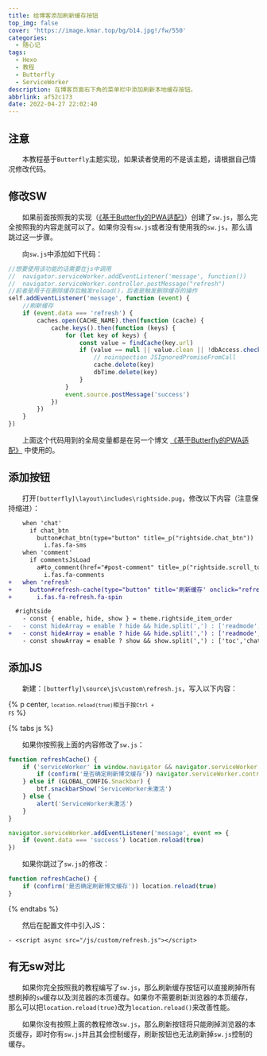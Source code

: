 ```yaml
---
title: 给博客添加刷新缓存按钮
top_img: false
cover: 'https://image.kmar.top/bg/b14.jpg!/fw/550'
categories:
  - 随心记
tags:
  - Hexo
  - 教程
  - Butterfly
  - ServiceWorker
description: 在博客页面右下角的菜单栏中添加刷新本地缓存按钮。
abbrlink: af52c173
date: 2022-04-27 22:02:40
---
```


## 注意

&emsp;&emsp;本教程基于`Butterfly`主题实现，如果读者使用的不是该主题，请根据自己情况修改代码。

## 修改SW

&emsp;&emsp;如果前面按照我的实现（[《基于Butterfly的PWA适配》](https://kmar.top/posts/94a0f26f/)）创建了`sw.js`，那么完全按照我的内容走就可以了。如果你没有`sw.js`或者没有使用我的`sw.js`，那么请跳过这一步骤。

&emsp;&emsp;向`sw.js`中添加如下代码：

```javascript
//想要使用该功能的话需要在js中调用
//  navigator.serviceWorker.addEventListener('message', function())
//  navigator.serviceWorker.controller.postMessage("refresh")
//前者是用于在删除缓存后触发reload()，后者是触发删除缓存的操作
self.addEventListener('message', function (event) {
    //刷新缓存
    if (event.data === 'refresh') {
        caches.open(CACHE_NAME).then(function (cache) {
            cache.keys().then(function (keys) {
                for (let key of keys) {
                    const value = findCache(key.url)
                    if (value == null || value.clean || !dbAccess.check(key.url)) {
                        // noinspection JSIgnoredPromiseFromCall
                        cache.delete(key)
                        dbTime.delete(key)
                    }
                }
                event.source.postMessage('success')
            })
        })
    }
})
```

&emsp;&emsp;上面这个代码用到的全局变量都是在另一个博文 [《基于Butterfly的PWA适配》](https://kmar.top/posts/94a0f26f/) 中使用的。

## 添加按钮

&emsp;&emsp;打开`[butterfly]\layout\includes\rightside.pug`，修改以下内容（注意保持缩进）：

```diff
    when 'chat'
      if chat_btn
        button#chat_btn(type="button" title=_p("rightside.chat_btn"))
          i.fas.fa-sms
    when 'comment'
      if commentsJsLoad
        a#to_comment(href="#post-comment" title=_p("rightside.scroll_to_comment"))
          i.fas.fa-comments
+   when 'refresh'
+     button#refresh-cache(type="button" title='刷新缓存' onclick="refreshCache()")
+       i.fas.fa-refresh.fa-spin
```

```diff
  #rightside
    - const { enable, hide, show } = theme.rightside_item_order
-   - const hideArray = enable ? hide && hide.split(',') : ['readmode','translate','darkmode','hideAside']
+   - const hideArray = enable ? hide && hide.split(',') : ['readmode','translate','darkmode','hideAside', 'refresh']
    - const showArray = enable ? show && show.split(',') : ['toc','chat','comment']
```

## 添加JS

&emsp;&emsp;新建：`[butterfly]\source\js\custom\refresh.js`，写入以下内容：

{% p center, <small><code>location.reload(true)</code>相当于按<code>Ctrl + F5</code></small> %}

{% tabs js %}

<!-- tab 有sw.js -->

&emsp;&emsp;如果你按照我上面的内容修改了`sw.js`：

```javascript
function refreshCache() {
    if ('serviceWorker' in window.navigator && navigator.serviceWorker.controller) {
        if (confirm('是否确定刷新博文缓存')) navigator.serviceWorker.controller.postMessage("refresh")
    } else if (GLOBAL_CONFIG.Snackbar) {
        btf.snackbarShow('ServiceWorker未激活')
    } else {
        alert('ServiceWorker未激活')
    }
}

navigator.serviceWorker.addEventListener('message', event => {
    if (event.data === 'success') location.reload(true)
})
```

<!-- endtab -->

<!-- tab 无sw.js -->

&emsp;&emsp;如果你跳过了`sw.js`的修改：

```javascript
function refreshCache() {
    if (confirm('是否确定刷新博文缓存')) location.reload(true)
}
```

<!-- endtab -->

{% endtabs %}

&emsp;&emsp;然后在配置文件中引入JS：

```
- <script async src="/js/custom/refresh.js"></script>
```

## 有无sw对比

&emsp;&emsp;如果你完全按照我的教程编写了`sw.js`，那么刷新缓存按钮可以直接刷掉所有想刷掉的`sw`缓存以及浏览器的本页缓存。如果你不需要刷新浏览器的本页缓存，那么可以把`location.reload(true)`改为`location.reload()`来改善性能。

&emsp;&emsp;如果你没有按照上面的教程修改`sw.js`，那么刷新按钮将只能刷掉浏览器的本页缓存，即时你有`sw.js`并且其会控制缓存，刷新按钮也无法刷新掉`sw.js`控制的缓存。